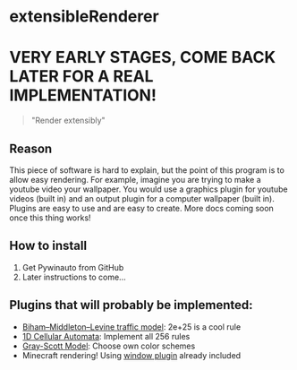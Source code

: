 # extensibleRenderer
# VERY EARLY STAGES, COME BACK LATER FOR A REAL IMPLEMENTATION!
> "Render extensibly"

## Reason
This piece of software is hard to explain, but the point of this program is to allow easy rendering. For example, imagine you are trying to make a youtube video your wallpaper. You would use a graphics plugin for youtube videos (built in) and an output plugin for a computer wallpaper (built in). Plugins are easy to use and are easy to create. More docs coming soon once this thing works!

## How to install
1. Get Pywinauto from GitHub
2. Later instructions to come...

## Plugins that will probably be implemented:
* [Biham–Middleton–Levine traffic model](http://htmlpreview.github.io/?https://raw.githubusercontent.com/MaciekBaron/BMLTrafficJS/master/index.html): 2e+25 is a cool rule
* [1D Cellular Automata](https://github.com/ogham/mindless-automata): Implement all 256 rules
* [Gray-Scott Model](http://pmneila.github.io/jsexp/grayscott/): Choose own color schemes
* Minecraft rendering! Using [window plugin](plugins/Gp_renderWindows.py) already included
